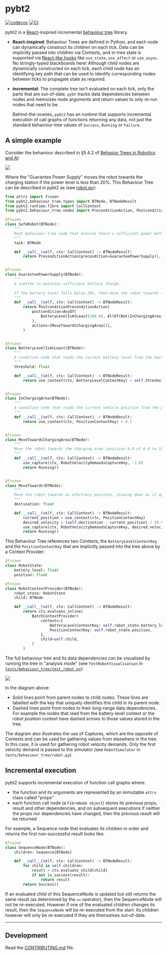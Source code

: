 # pybt2

[![codecov](https://codecov.io/gh/GrahamDennis/pybt2/branch/main/graph/badge.svg?token=SG5R6PEZG1)](https://codecov.io/gh/GrahamDennis/pybt2)
[![CI](https://github.com/GrahamDennis/pybt2/actions/workflows/main.yml/badge.svg)](https://github.com/GrahamDennis/pybt2/actions/workflows/main.yml)

pybt2 is a [React][react]-inspired incremental [behaviour tree][behaviour-tree] library.

* **React-inspired**: Behaviour Trees are defined in Python, and each node can dynamically construct its children on each tick. Data can be implicitly passed into children via Contexts, and in-tree state is supported via [React-like hooks][react-hooks] like `use_state`, `use_effect` or `use_async`. No stringly-typed blackboards here!
  Although child nodes are dynamically constructed on each tick, each child node has an identifying key path that can be used to identify corresponding nodes between ticks to propagate state as required.
* **incremental**: The complete tree isn't evaluated on each tick, only the parts that are out-of-date. `pybt` tracks data dependencies between nodes and memoizes node arguments and return values to only re-run nodes that need to be.

  Behind-the-scenes, `pybt2` has an runtime that supports incremental execution of call graphs of functions returning any data, not just the standard behaviour-tree values of `Success`, `Running` or `Failure`. 

## A simple example

Consider the behaviour described in §5.4.2 of [Behavior Trees in Robotics and AI][bt-paper]:

![](images/safe3.png)

Where the "Guarantee Power Supply" moves the robot towards the charging station if the power level is less than 20%. This Behaviour Tree can be described in pybt2 as (see [robot.py](./tests/behaviour_tree/robot.py)):

```python
from attrs import frozen
from pybt2.behaviour_tree.types import BTNode, BTNodeResult
from pybt2.runtime.fibre import CallContext
from pybt2.behaviour_tree.nodes import PreconditionAction, PostconditionPreconditionAction, AnyOf, AllOf, Not

@frozen
class SafeRobot(BTNode):
    """
    Root behaviour tree node that ensures there's sufficient power before performing some other task.
    """
    task: BTNode

    def __call__(self, ctx: CallContext) -> BTNodeResult:
        return PreconditionAction(precondition=GuaranteePowerSupply(), action=self.task)


@frozen
class GuaranteePowerSupply(BTNode):
    """
    A subtree to maintain sufficient battery charge.
    
    If the battery level falls below 20%, then move the robot towards the charging area and charge until full.
    """
    def __call__(self, ctx: CallContext) -> BTNodeResult:
        return PostconditionPreconditionAction(
            postcondition=AnyOf(
                BatteryLevelIsAtLeast(100.0), AllOf(Not(InChargingArea()), BatteryLevelIsAtLeast(20.0))
            ),
            actions=[MoveTowardsChargingArea()],
        )


@frozen
class BatteryLevelIsAtLeast(BTNode):
    """
    A condition node that reads the current battery level from the battery context using a React-inspired use_context hook.
    """
    threshold: float

    def __call__(self, ctx: CallContext) -> BTNodeResult:
        return use_context(ctx, BatteryLevelContextKey) > self.threshold


@frozen
class InChargingArea(BTNode):
    """
    A condition node that reads the current vehicle position from the position context using a React-inspired use_context hook.
    """
    def __call__(self, ctx: CallContext) -> BTNodeResult:
        return use_context(ctx, PositionContextKey) < 0.1


@frozen
class MoveTowardsChargingArea(BTNode):
    """
    Move the robot towards the charging area (position 0.0 of 0.0 to 100.0).
    """
    def __call__(self, ctx: CallContext) -> BTNodeResult:
        use_capture(ctx, RobotVelocityDemandsCaptureKey, -1.0)
        return Running()


@frozen
class MoveTowards(BTNode):
    """
    Move the robot towards an arbitrary position, slowing down as it approaches the target.
    """
    destination: float

    def __call__(self, ctx: CallContext) -> BTNodeResult:
        current_position = use_context(ctx, PositionContextKey)
        desired_velocity = (self.destination - current_position) / 50.0
        use_capture(ctx, RobotVelocityDemandsCaptureKey, desired_velocity)
        return Running()

```

This Behaviour Tree references two Contexts, the `BatteryLevelContextKey` and the `PositionContextKey` that are implicitly passed into the tree above by a Context Provider:

```python
@frozen
class RobotState:
    battery_level: float
    position: float

@frozen
class RobotContextProvider(BTNode):
    robot_state: RobotState
    child: BTNode

    def __call__(self, ctx: CallContext) -> BTNodeResult:
        return ctx.evaluate_inline(
            BatchContextProvider(
                contexts={
                    BatteryLevelContextKey: self.robot_state.battery_level,
                    PositionContextKey: self.robot_state.position,
                },
                child=self.child,
            )
        )
```

The full behaviour tree and its data dependencies can be visualised by running the tree in "analysis mode" (see `TestRobotVisualisation` in [`tests/behaviour_tree/test_robot.py`](tests/behaviour_tree/test_robot.py)):

![](images/simple_robot_analysis.svg)

In the diagram above:

* Solid lines point from parent nodes to child nodes. These lines are labelled with the key that uniquely identifies this child in its parent node.
* Dashed lines point from nodes to their long-range data dependencies. For example the nodes that read from the battery-level context or the robot position context have dashed arrows to those values stored in the tree. 

The diagram also illustrates the use of Captures, which are the opposite of Contexts and can be used for gathering values from elsewhere in the tree. In this case, it is used for gathering robot velocity demands. Only the first velocity demand is passed to the simulator (see `RobotSimulator` in `tests/behaviour_tree/robot.py`).

[react]: https://react.dev/
[react-hooks]: https://react.dev/reference/react/hooks
[behaviour-tree]: https://en.wikipedia.org/wiki/Behavior_tree_(artificial_intelligence,_robotics_and_control)
[bt-paper]: https://arxiv.org/pdf/1709.00084.pdf

## Incremental execution

pybt2 supports incremental execution of function call graphs where:

* the function and its arguments are represented by an immutable `attrs` class called "props"
* each function call node (a `FibreNode object`) stores its previous props, result and other dependencies, and on subsequent executions if neither the props nor dependencies have changed, then the previous result will be returned

For example, a Sequence node that evaluates its children in order and returns the first non-successful result looks like:

```python
@frozen
class SequenceNode(BTNode):
    children: Sequence[BTNode]

    def __call__(self, ctx: CallContext) -> BTNodeResult:
        for child in self.children:
            result = ctx.evaluate_child(child)
            if not is_success(result):
                return result
        return Success()
```

If an evaluated child of this SequenceNode is updated but still returns the same result (as determined by the `==` operator), then the SequenceNode will not be re-executed. However if one of the evaluated children changes its result, then the `SequenceNode` will be re-executed from the start. Its children however will only be re-executed if they are themselves out-of-date.  

---


## Development

Read the [CONTRIBUTING.md](CONTRIBUTING.md) file.
